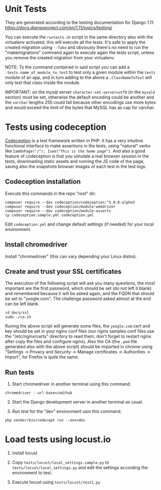 # Unit Tests

They are generated according to the testing documentation for Django 1.11: https://docs.djangoproject.com/en/1.11/topics/testing/

You can execute the `runtests.sh` script in the same directory also with the virtualenv activated, this will execute all the tests. It's safe to apply the created migration using `--fake` and obviously there's no need to run the "makemigrations" command again to execute again the tests script, unless you remove the created migration from your virtualenv.

NOTE: To the command contained in said script you can add a `.tests.name_of_module_to_test` to test only a given module within the `tests` module of an app, and in turn adding to the above a `.ClassNameToTest` will only test that class inside the module.

IMPORTANT: on the mysql server `character-set-server=utf8` (in the `mysqld` section) must be set, otherwise the default encoding could be another and the `varchar` lengths 255 could fail because other encodings use more bytes and would exceed the limit of the bytes that MySQL has as cap for varchar.

# Tests using codeception

[Codeception](https://codeception.com/) is a test framework written in PHP. It has a very intuitive functional interface to make assertions in the tests, using "natural" verbs like `IamOnPage("/"); Isee("This is the home page")`. And also a good feature of codeception is that you simulate a real browser session in the tests, downloading static assets and running the JS code of the page, saving also the snapshots browser images of each test in the test logs.

## Codeception installation

Execute this commands in the repo "root" dir:

```
composer require --dev codeception/codeception:^5.0.0-alpha3
composer require --dev codeception/module-webdriver
composer require --dev codeception/module-asserts
cp codeception.sample.yml codeception.yml
```

Edit `codeception.yml` and change default settings (if needed) for your local environment.

## Install chromedriver

Install "chromedriver" (this can vary depending your Linux distro).

## Create and trust your SSL certificates

The execution of the following script will ask you many questions, the most important are the first password, which should be set (do not left it blank) and remembered because it will be asked again, and the FQDN that should be set to "yoogle.com". The challenge password asked almost at the end can be left blank.

```
cd docs/ssl
sudo ./ca.sh
```

Runing the above script will generate some files, the `yoogle.com` cert and key should be set in your nginx conf files (our nginx samples conf files use the "/etc/nginx/certs" directory to read them, don't forget to restart nginx after copy the files and configure nginx). Also the CA (the `.pem` file generated also with the above script) should be imported in chrome using "Settings -> Privacy and Security -> Manage certificates -> Authorities -> Import", for Firefox is quite the same.

## Run tests

1. Start chromedriver in another terminal using this command:

`chromedriver --url-base=/wd/hub`

2. Start the Django development server in another terminal as usual.

3. Run test for the "dev" environment usin this command:

`php vendor/bin/codecept run --env=dev`

# Load tests using locust.io

1. Install locust

2. Copy `tests/locust/local_settings.sample.py` to `tests/locust/local_settings.py` and edit the settings according the environment to test.

3. Execute locust using `tests/locust/test1.py`
